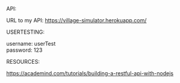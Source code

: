 API:

URL to my API: https://village-simulator.herokuapp.com/


USERTESTING:

username: userTest
<br/>password: 123


RESOURCES:

https://academind.com/tutorials/building-a-restful-api-with-nodejs

